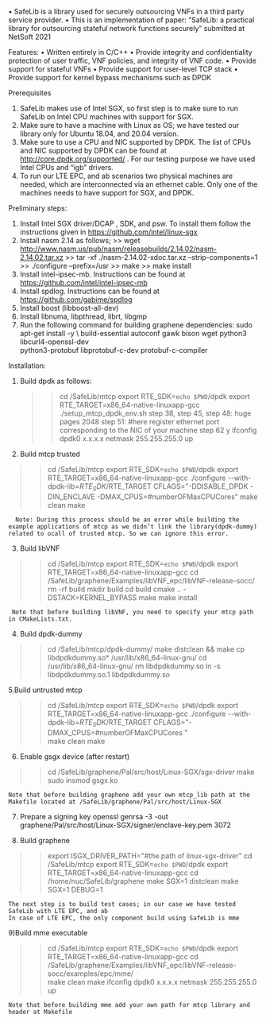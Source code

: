 •	SafeLib is a library used for securely outsourcing VNFs in a third party service provider.
•	This is an implementation of paper: “SafeLib: a practical library for outsourcing stateful network functions securely” submitted at NetSoft 2021

Features:
•	Written entirely in C/C++
•	Provide integrity and confidentiality protection of user traffic, VNF policies, and integrity of VNF code.
•	Provide support for stateful VNFs
•	Provide support for user-level TCP stack
•	Provide support for kernel bypass mechanisms such as DPDK


Prerequisites
1.	SafeLib makes use of Intel SGX, so first step is to make sure to run SafeLib on Intel CPU machines with support for SGX.
2.	Make sure to have a machine with Linux as OS; we have tested our library only for Ubuntu 18.04, and 20.04 version.
3.	Make sure to use a CPU and NIC supported by DPDK. The list of CPUs and NIC supported by DPDK can be found at http://core.dpdk.org/supported/ . For our testing purpose we have used Intel CPUs and “igb” drivers.
4.	To run our LTE EPC, and ab scenarios two physical machines are needed, which are interconnected via an ethernet cable. Only one of the machines needs to have support for SGX, and DPDK.

 Preliminary steps:
1.	Install Intel SGX driver/DCAP , SDK, and psw. To install them follow the instructions given in https://github.com/intel/linux-sgx
2.	Install nasm 2.14 as follows;
        >> wget http://www.nasm.us/pub/nasm/releasebuilds/2.14.02/nasm-2.14.02.tar.xz
        >> tar -xf ./nasm-2.14.02-xdoc.tar.xz –strip-components=1
        >> ./configure –prefix=/usr
        >> make
        >> make install
3.	Install intel-ipsec-mb. Instructions can be found at https://github.com/intel/intel-ipsec-mb
4.	Install spdlog. Instructions can be found at https://github.com/gabime/spdlog
5.	Install boost (libboost-all-dev)
6.	Install libnuma, libpthread, librt, libgmp
7.	Run the following command for building graphene dependencies: sudo apt-get install -y \   build-essential autoconf gawk bison wget python3 libcurl4-openssl-dev \
   python3-protobuf libprotobuf-c-dev protobuf-c-compiler

Installation:

1. Build dpdk as follows:
      >> cd /SafeLib/mtcp
      >> export RTE_SDK=`echo $PWD`/dpdk
      >> export RTE_TARGET=x86_64-native-linuxapp-gcc
      >> ./setup_mtcp_dpdk_env.sh
       step 38,
       step 45, 
       step 48: huge pages
	2048
      step 51: 
#here register ethernet port corresponding to the NIC of your machine
      step 62
	y
      >> ifconfig dpdk0 x.x.x.x netmask 255.255.255.0 up

2. Build mtcp trusted

  >> cd /SafeLib/mtcp
  >> export RTE_SDK=`echo $PWD`/dpdk
  >> export RTE_TARGET=x86_64-native-linuxapp-gcc
  >> ./configure --with-dpdk-lib=$RTE_SDK/$RTE_TARGET CFLAGS="-DDISABLE_DPDK -DIN_ENCLAVE -DMAX_CPUS=#numberOFMaxCPUCores"
  >>make clean
  >>make

      Note: During this process should be an error while building the example applications of mtcp as we didn’t link the library(dpdk-dummy) related to ocall of trusted mtcp. So we can ignore this error.

3. Build libVNF
>>cd /SafeLib/mtcp 
>>export RTE_SDK=`echo $PWD`/dpdk 
>>export RTE_TARGET=x86_64-native-linuxapp-gcc 
>>cd /SafeLib/graphene/Examples/libVNF_epc/libVNF-release-socc/ 
>>rm -rf build 
>>mkdir build
>>cd build
>>cmake .. -DSTACK=KERNEL_BYPASS
>>make 
>>make install

     Note that before building libVNF, you need to specify your mtcp path in CMakeLists.txt.

4. Build dpdk-dummy
>> cd /SafeLib/mtcp/dpdk-dummy/
>> make distclean && make
>> cp libdpdkdummy.so* /usr/lib/x86_64-linux-gnu/
>> cd /usr/lib/x86_64-linux-gnu/
>> rm libdpdkdummy.so
>> ln -s libdpdkdummy.so.1 libdpdkdummy.so

5.Build untrusted mtcp
  >> cd /SafeLib/mtcp 
  >> export RTE_SDK=`echo $PWD`/dpdk 
  >> export RTE_TARGET=x86_64-native-linuxapp-gcc 
  >> ./configure --with-dpdk-lib=$RTE_SDK/$RTE_TARGET CFLAGS="-DMAX_CPUS=#numberOFMaxCPUCores "                  
  >>make clean
  >>make

6. Enable gsgx device (after restart)
  >> cd /SafeLib/graphene/Pal/src/host/Linux-SGX/sgx-driver
  >> make
  >> sudo insmod gsgx.ko

    Note that before building graphene add your own mtcp_lib path at the Makefile located at /SafeLib/graphene/Pal/src/host/Linux-SGX

7.	Prepare a signing key
         openssl genrsa -3 -out graphene/Pal/src/host/Linux-SGX/signer/enclave-key.pem 3072

8. Build graphene
>>export ISGX_DRIVER_PATH="#the path of linux-sgx-driver"
>>cd /SafeLib/mtcp 
>>export RTE_SDK=`echo $PWD`/dpdk
>>export RTE_TARGET=x86_64-native-linuxapp-gcc 
>>cd /home/nuc/SafeLib/graphene
>> make SGX=1 distclean
>>make SGX=1 DEBUG=1


    The next step is to build test cases; in our case we have tested SafeLib with LTE EPC, and ab
    In case of LTE EPC, the only component build using SafeLib is mme

9)Build mme executable
   >> cd /SafeLib/mtcp 
   >> export RTE_SDK=`echo $PWD`/dpdk 
   >> export RTE_TARGET=x86_64-native-linuxapp-gcc 
   >> cd /SafeLib/graphene/Examples/libVNF_epc/libVNF-release-socc/examples/epc/mme/        
   >> make clean
   >> make 
   >>ifconfig dpdk0 x.x.x.x netmask 255.255.255.0 up

    Note that before building mme add your own path for mtcp library and header at Makefile

